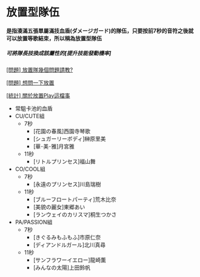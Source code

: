 # 放置型隊伍

#### 是指湊滿五張單屬滿技血盾(ダメージガード)的隊伍，只要按前7秒的音符之後就可以放置等歌結束，所以稱為放置型隊伍

##### 可將隊長技換成該屬性的\[提升技能發動機率\]




[\[問題\] 放置隊幾個問題請教?](https://disp.cc/b/654-9Ttv)

[\[問題\] 想問一下放置](https://disp.cc/b/654-9QO6)

[\[統計\] 關於放置Play這檔事](https://disp.cc/b/654-9Ttw)


* 常駔卡池的血盾
 * CU/CUTE組
   * 7秒
     * [花園の春風]西園寺琴歌
     * [シュガーリーボディ]榊原里美
     * [華･美･雅]月宮雅
   * 11秒
     * [リトルプリンセス]福山舞
 * CO/COOL組
   * 7秒
     * [永遠のプリンセス]川島瑞樹
   * 11秒
     * [ブルーフロートパーティ]荒木比奈
     * [美貌の麗女]東郷あい
     * [ランウェイのカリスマ]桐生つかさ
 * PA/PASSION組
   * 7秒
     * [きぐるみもふもふ]市原仁奈
     * [ディアンドルガール]北川真尋
   * 11秒
     * [サンフラワーイエロー]龍崎薫
     * [みんなの太陽]上田鈴帆
 
  
   
   


